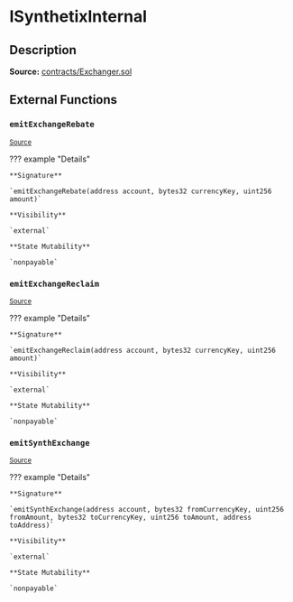 # ISynthetixInternal

## Description

**Source:** [contracts/Exchanger.sol](https://github.com/Synthetixio/synthetix/tree/v2.25.0-rc/contracts/Exchanger.sol)

## External Functions

### `emitExchangeRebate`

<sub>[Source](https://github.com/Synthetixio/synthetix/tree/v2.25.0-rc/contracts/Exchanger.sol#L39)</sub>

??? example "Details"

    **Signature**

    `emitExchangeRebate(address account, bytes32 currencyKey, uint256 amount)`

    **Visibility**

    `external`

    **State Mutability**

    `nonpayable`

### `emitExchangeReclaim`

<sub>[Source](https://github.com/Synthetixio/synthetix/tree/v2.25.0-rc/contracts/Exchanger.sol#L33)</sub>

??? example "Details"

    **Signature**

    `emitExchangeReclaim(address account, bytes32 currencyKey, uint256 amount)`

    **Visibility**

    `external`

    **State Mutability**

    `nonpayable`

### `emitSynthExchange`

<sub>[Source](https://github.com/Synthetixio/synthetix/tree/v2.25.0-rc/contracts/Exchanger.sol#L24)</sub>

??? example "Details"

    **Signature**

    `emitSynthExchange(address account, bytes32 fromCurrencyKey, uint256 fromAmount, bytes32 toCurrencyKey, uint256 toAmount, address toAddress)`

    **Visibility**

    `external`

    **State Mutability**

    `nonpayable`
